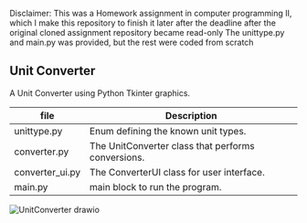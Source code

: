 Disclaimer: This was a Homework assignment in computer programming II, which I make this repository to finish it later after the deadline after the original cloned assignment repository became read-only
The unittype.py and main.py was provided, but the rest were coded from scratch
## Unit Converter

A Unit Converter using Python Tkinter graphics.

| file   | Description  |
|--------|--------------|
| unittype.py | Enum defining the known unit types. |
| converter.py | The UnitConverter class that performs conversions. |
| converter_ui.py | The ConverterUI class for user interface. |
| main.py    | main block to run the program. |


![UnitConverter drawio](https://github.com/Karczel/unitconverter/assets/92095164/abde6080-da14-4038-bc8b-99006558bc28)
